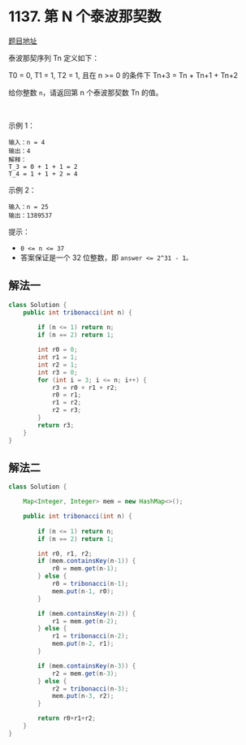 # 1137. 第 N 个泰波那契数

[题目地址](https://leetcode-cn.com/problems/n-th-tribonacci-number)

泰波那契序列 Tn 定义如下： 

T0 = 0, T1 = 1, T2 = 1, 且在 n >= 0 的条件下 Tn+3 = Tn + Tn+1 + Tn+2

给你整数 `n`，请返回第 n 个泰波那契数 Tn 的值。

 

示例 1：

```
输入：n = 4
输出：4
解释：
T_3 = 0 + 1 + 1 = 2
T_4 = 1 + 1 + 2 = 4
```

示例 2：

```
输入：n = 25
输出：1389537
```

提示：

- `0 <= n <= 37`
- 答案保证是一个 32 位整数，即 `answer <= 2^31 - 1。`

## 解法一

```Java
class Solution {
    public int tribonacci(int n) {
        
        if (n <= 1) return n;
        if (n == 2) return 1;

        int r0 = 0;
        int r1 = 1;
        int r2 = 1;
        int r3 = 0;
        for (int i = 3; i <= n; i++) {
            r3 = r0 + r1 + r2; 
            r0 = r1;
            r1 = r2;
            r2 = r3;
        }
        return r3;
    }
}
```

## 解法二

```Java
class Solution {

    Map<Integer, Integer> mem = new HashMap<>();

    public int tribonacci(int n) {
        
        if (n <= 1) return n;
        if (n == 2) return 1;

        int r0, r1, r2;
        if (mem.containsKey(n-1)) {
            r0 = mem.get(n-1);
        } else {
            r0 = tribonacci(n-1);
            mem.put(n-1, r0);
        }

        if (mem.containsKey(n-2)) {
            r1 = mem.get(n-2);
        } else {
            r1 = tribonacci(n-2);
            mem.put(n-2, r1);
        }

        if (mem.containsKey(n-3)) {
            r2 = mem.get(n-3);
        } else {
            r2 = tribonacci(n-3);
            mem.put(n-3, r2);
        }

        return r0+r1+r2;
    }
}
```